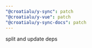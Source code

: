 ```yaml
---
"@croatialu/y-sync": patch
"@croatialu/y-vue": patch
"@croatialu/y-sync-docs": patch
---
```


split and update deps
